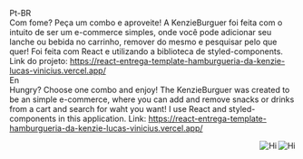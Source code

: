 Pt-BR
<br/>
Com fome? Peça um combo e aproveite! A KenzieBurguer foi feita com o intuito de ser um e-commerce simples, onde você pode adicionar seu lanche ou bebida no carrinho, remover do mesmo e pesquisar pelo que quer! Foi feita com React e utilizando a biblioteca de styled-components.
Link do projeto: https://react-entrega-template-hamburgueria-da-kenzie-lucas-vinicius.vercel.app/
<br/>
En
<br/>
Hungry? Choose one combo and enjoy! The KenzieBurguer was created to be an simple e-commerce, where you can add and remove snacks or drinks from a cart and search for waht you want! I use React and styled-components in this application.
Link: https://react-entrega-template-hamburgueria-da-kenzie-lucas-vinicius.vercel.app/
<br/>
<div>
   <img align="right" alt="Hi" src="https://res.cloudinary.com/dvkwgt94s/image/upload/v1674229080/KenzieBurguer_com_carrinho_aluoth.png"/>
</div>

<div>
   <img align="right" alt="Hi" src="https://res.cloudinary.com/dvkwgt94s/image/upload/v1674229080/KenzieBurguer_tela_inicial_st3dfc.png"/>
</div>
